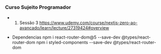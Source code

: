 ### Curso Sujeito Programador

* 1. Sessão 3
    https://www.udemy.com/course/nextjs-zero-ao-avancado/learn/lecture/27319424#overview

* Dependencias
    npm i react-router-dom@5 --save-dev @types/react-router-dom
    npm i styled-components --save-dev @types/react-router-dom
    